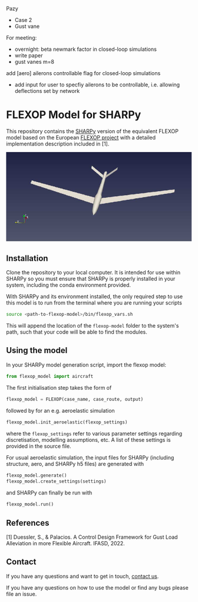 Pazy
- Case 2
- Gust vane


For meeting:
- overnight: beta newmark factor in closed-loop simulations
- write paper
- gust vanes m=8

add [aero] ailerons controllable flag for closed-loop simulations
- add input for user to specfiy ailerons to be controllable, i.e. allowing deflections set by network


# FLEXOP Model for SHARPy

This repository contains the [SHARPy](http://github.com/imperialcollegelondon/sharpy) version of the equivalent FLEXOP model based on the European [FLEXOP project](https://flexop.eu/) with a detailed implementation description included in [1]. 

![FLEXOP](./doc/source/FLEXOP_white.png)

## Installation

Clone the repository to your local computer. It is intended for use within SHARPy so you must ensure that SHARPy is 
properly installed in your system, including the conda environment provided.

With SHARPy and its environment installed, the only required step to use this model is to run from the terminal where
you are running your scripts

```bash
source <path-to-flexop-model>/bin/flexop_vars.sh
```
 
This will append the location of the `flexop-model` folder to the system's path, such that your code will be able to find
the modules.

## Using the model

In your SHARPy model generation script, import the flexop model:

```python
from flexop_model import aircraft
```

The first initialisation step takes the form of

```python
flexop_model = FLEXOP(case_name, case_route, output)
```
followed by for an e.g. aeroelastic simulation

```python
flexop_model.init_aeroelastic(flexop_settings)
```
where the `flexop_settings` refer to various parameter settings regarding discretisation, modelling assumptions, etc. A list of these
settings is provided in the source file.

For usual aeroelastic  simulation, the input files for SHARPy (including structure, aero, and SHARPy h5 files) are generated with

```python
flexop_model.generate()
flexop_model.create_settings(settings)
```

and SHARPy can finally be run with


```python
flexop_model.run()
```

## References

[1] Duessler, S., & Palacios. A Control Design Framework for Gust Load Alleviation in more Flexible Aircraft. IFASD, 2022.

## Contact

If you have any questions and want to get in touch, 
[contact us](https://www.imperial.ac.uk/aeroelastics/people/duessler/).

If you have any questions on how to use the model or find any bugs please file an issue. 